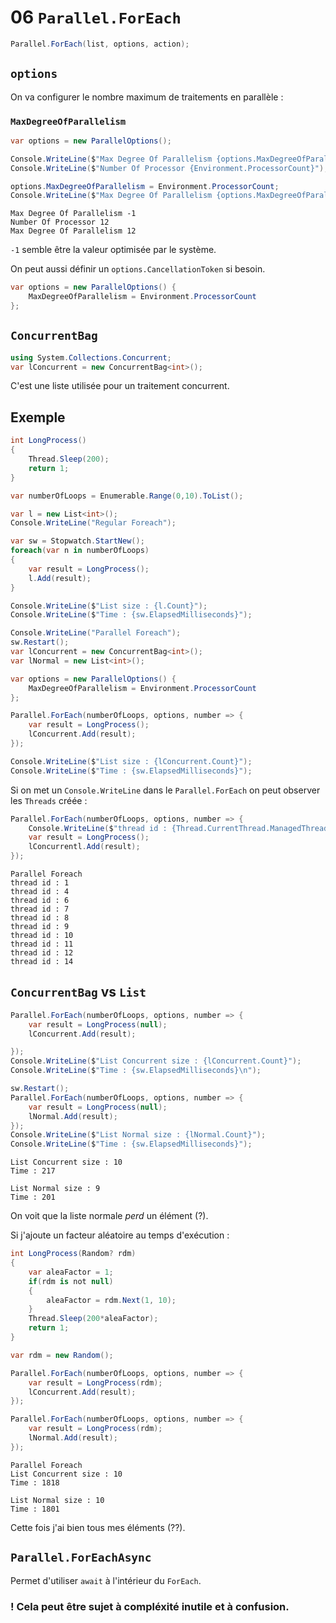#  06 `Parallel.ForEach`

```cs
Parallel.ForEach(list, options, action);
```



## `options`

On va configurer le nombre maximum de traitements en parallèle :

### `MaxDegreeOfParallelism`

```cs
var options = new ParallelOptions();

Console.WriteLine($"Max Degree Of Parallelism {options.MaxDegreeOfParallelism}");
Console.WriteLine($"Number Of Processor {Environment.ProcessorCount}");

options.MaxDegreeOfParallelism = Environment.ProcessorCount;
Console.WriteLine($"Max Degree Of Parallelism {options.MaxDegreeOfParallelism}");
```

```
Max Degree Of Parallelism -1
Number Of Processor 12
Max Degree Of Parallelism 12
```

`-1` semble être la valeur optimisée par le système.

On peut aussi définir un `options.CancellationToken` si besoin.

```cs
var options = new ParallelOptions() {
    MaxDegreeOfParallelism = Environment.ProcessorCount
};
```



## `ConcurrentBag`

```cs
using System.Collections.Concurrent;
var lConcurrent = new ConcurrentBag<int>();
```

C'est une liste utilisée pour un traitement concurrent.



## Exemple

```cs
int LongProcess()
{
    Thread.Sleep(200);
    return 1;
}

var numberOfLoops = Enumerable.Range(0,10).ToList();

var l = new List<int>();
Console.WriteLine("Regular Foreach");

var sw = Stopwatch.StartNew();
foreach(var n in numberOfLoops)
{
    var result = LongProcess();
    l.Add(result);
}

Console.WriteLine($"List size : {l.Count}");
Console.WriteLine($"Time : {sw.ElapsedMilliseconds}");

Console.WriteLine("Parallel Foreach");
sw.Restart();
var lConcurrent = new ConcurrentBag<int>();
var lNormal = new List<int>();

var options = new ParallelOptions() {
    MaxDegreeOfParallelism = Environment.ProcessorCount
};

Parallel.ForEach(numberOfLoops, options, number => {
    var result = LongProcess();
    lConcurrent.Add(result);
});

Console.WriteLine($"List size : {lConcurrent.Count}");
Console.WriteLine($"Time : {sw.ElapsedMilliseconds}");
```

Si on met un `Console.WriteLine` dans le `Parallel.ForEach` on peut observer les `Threads` créée :

```cs
Parallel.ForEach(numberOfLoops, options, number => {
    Console.WriteLine($"thread id : {Thread.CurrentThread.ManagedThreadId}");
    var result = LongProcess();
    lConcurrentl.Add(result);
});
```

```
Parallel Foreach
thread id : 1
thread id : 4
thread id : 6
thread id : 7
thread id : 8
thread id : 9
thread id : 10
thread id : 11
thread id : 12
thread id : 14
```



##  `ConcurrentBag` vs `List`

```cs
Parallel.ForEach(numberOfLoops, options, number => {
    var result = LongProcess(null);
    lConcurrent.Add(result);

});
Console.WriteLine($"List Concurrent size : {lConcurrent.Count}");
Console.WriteLine($"Time : {sw.ElapsedMilliseconds}\n");

sw.Restart();
Parallel.ForEach(numberOfLoops, options, number => {
    var result = LongProcess(null);
    lNormal.Add(result);
});
Console.WriteLine($"List Normal size : {lNormal.Count}");
Console.WriteLine($"Time : {sw.ElapsedMilliseconds}");
```

```
List Concurrent size : 10
Time : 217

List Normal size : 9
Time : 201
```

On voit que la liste normale *perd* un élément (?).

Si j'ajoute un facteur aléatoire au temps d'exécution :

```cs
int LongProcess(Random? rdm)
{
    var aleaFactor = 1;
    if(rdm is not null)
    {
        aleaFactor = rdm.Next(1, 10);
    }
    Thread.Sleep(200*aleaFactor);
    return 1;
}
```

```cs
var rdm = new Random();
```

```cs
Parallel.ForEach(numberOfLoops, options, number => {
    var result = LongProcess(rdm);
    lConcurrent.Add(result);
});

Parallel.ForEach(numberOfLoops, options, number => {
    var result = LongProcess(rdm);
    lNormal.Add(result);
});
```

```
Parallel Foreach
List Concurrent size : 10
Time : 1818

List Normal size : 10
Time : 1801
```

Cette fois j'ai bien tous mes éléments (??).



## `Parallel.ForEachAsync`

Permet d'utiliser `await` à l'intérieur du `ForEach`.

### ! Cela peut être sujet à compléxité inutile et à confusion.